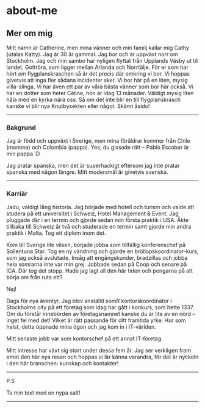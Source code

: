 # about-me
## Mer om mig 
Mitt namn är Catherine, men mina vänner och min familj kallar mig Cathy (utalas Katty). Jag är 30 år gammal. Jag bor och är uppväxt norr om Stockholm. Jag och min sambo har nyligen flyttat från Upplands Väsby ut till landet, Gottröra, som ligger mellan Arlanda och Norrtälje. För er som har hört om flygplanskraschen så är det precis där omkring vi bor. Vi hoppas givetvis att inga fler sådana incidenter sker. Vi bor här på en liten, mysig villa-slinga. Vi har även ett par av våra bästa vänner som bor här också. Vi har en dotter som heter Céline, hon är idag 13 månader. Väldigt mysig liten håla med en kyrka nära oss. Så om det inte blir en till flygplanskrasch kanske vi blir nya Knutbysekten eller något. Skämt åsido!

_____
### Bakgrund
Jag är född och uppväxt i Sverige, men mina föräldrar kommer från Chile (mamma) och Colombia (pappa). Yes, du gissade rätt – Pablo Escobar är min pappa :D

Jag pratar spanska, men det är superhackigt eftersom jag inte pratar spanska med någon längre. Mitt modersmål är givetvis svenska.

 ___

### Karriär 
Jadu, väldigt lång historia. Jag började med hotell och turism och valde att studera på ett universitet i Schweiz, Hotel Management & Event. Jag pluggade där i en termin och gjorde sedan min första praktik i USA. Åkte tillbaka till Schweiz år två och studerade en termin samt gjorde min andra praktik i Malta. Tog ett diplom inom det.

Kom till Sverige lite vilsen, började jobba som tillfällig konferenschef på Sollentuna Star. Tog en ny vändning och gjorde en bröllopskoordinator-kurs, som jag också avslutade. Insåg att engångskunder, bradzillas och jobba hela somrarna inte var min grej. Jobbade sedan på Coop och senare på ICA. Där tog det stopp. Hade jag lagt all den här tiden och pengarna på att börja om från ruta ett?

Nej!

Dags för nya äventyr. Jag blev anställd somR kontorskoordinator i Stockholms city på ett företag som idag har gått i konkurs, som hette 1337. Om du förstår innebörden av företagsnamnet kanske du är lite av en nörd – inget fel med det! Vilket är rätt passande för ditt framtida yrke. Hur som helst, detta öppnade mina ögon och jag kom in i IT-världen.

Mitt senaste jobb var som kontorschef på ett annat IT-företag.

Mitt intresse har växt sig stort under dessa fem år. Jag ser verkligen fram emot den här nya resan och hoppas vi lär känna varandra, för det är nyckeln i den här branschen: kunskap och kontakter!
___
 
P.S 

Ta min text med en nypa salt!

____
